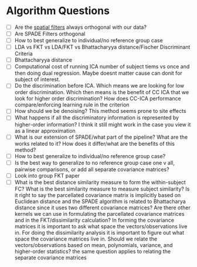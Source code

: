 # Algorithm Questions

* [ ] Are the [spatial filters](https://github.com/zainsouwei/ICASPADE/blob/21adaa891aab69852804d4ae05bb6f2460be63d4/simulate\_time.py#L81C1-L83C6) always orthogonal with our data?
* [ ] Are SPADE Filters orthogonal
* [ ] How to best generalize to individual/no reference group case
* [ ] LDA vs FKT vs LDA/FKT vs Bhattacharyya distance/Fischer Discriminant Criteria
* [ ] Bhattacharyya distance
* [ ] Computational cost of running ICA number of subject tiems vs once and then doing dual regression. Maybe doesnt matter cause can donit for subject of interest.
* [ ] Do the discrimination before ICA. Which means we are looking for low order discrimination. Which then means is the benefit of CC ICA that we look for higher order discrimination? How does CC-ICA performance compare/enforcing learning rule in the criterion
* [ ] How should we be denoising? This method seems prone to site effects
* [ ] What happens if all the discriminatory information is represented by higher-order information? I think it still might work in the case you view it as a linear approximation
* [ ] What is our extension of SPADE/what part of the pipeline? What are the works related to it? How does it differ/what are the benefits of this method?
* [ ] How to best generalize to individual/no reference group case?
* [ ] Is the best way to generalize to no reference group case one v all, pairwise comparisons, or add all separate covariance matrices?
* [ ] Look into group FKT paper
* [ ] What is the best distance similarity measure to form the within-subject FC? What is the best similarity measure to measure subject similarity? Is it right to say the parcellated covariance matrix is implicitly based on Euclidean distance and the SPADE algorithm is related to Bhattacharya distance since it uses two different covariance matrices? Are there other kernels we can use in formulating the parcellated covariance matrices and in the FKT/dissimilarity calculation? In forming the covariance matrices it is important to ask what space the vectors/observations live in. For doing the dissimilarity analysis it is important to figure out what space the covariance matrices live in. Should we relate the vectors/observations based on mean, polynomials, variance, and higher-order statistics? the same question applies to relating the separate covariance matrices
